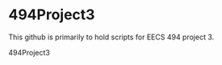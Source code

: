 494Project3
===========
This github is primarily to hold scripts for EECS 494 project 3.


494Project3
